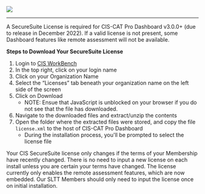 ![](http://i.imgur.com/5yZfZi5.jpg)

----------

A SecureSuite License is required for CIS-CAT Pro Dashboard v3.0.0+ (due to release in December 2022). If a valid license is not present, some Dashboard features like remote assessment will not be available.

**Steps to Download Your SecureSuite License**

1. Login to [CIS WorkBench](https://workbench.cisecurity.org/dashboard)
2. In the top right, click on your login name
3. Click on your Organization Name
4. Select the “Licenses” tab beneath your organization name on the left side of the screen
5. Click on Download
	- NOTE: Ensue that JavaScript is unblocked on your browser if you do not see that the file has downloaded.
6. Navigate to the downloaded files and extract/unzip the contents
7. Open the folder where the extracted files were stored, and copy the file `license.xml` to the host of CIS-CAT Pro Dashboard
	- During the installation process, you'll be prompted to select the license file

Your CIS SecureSuite license only changes if the terms of your Membership have recently changed. There is no need to input a new license on each install unless you are certain your terms have changed. The license currently only enables the remote assessment features, which are now embedded. Our SLTT Members should only need to input the license once on initial installation.







 